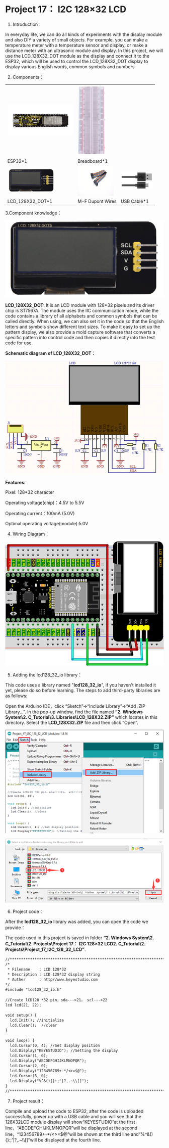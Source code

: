 # Project 17： I2C 128×32 LCD

1. Introduction：

In everyday life, we can do all kinds of experiments with the
display module and also DIY a variety of small objects. For example,
you can make a temperature meter with a temperature sensor and
display, or make a distance meter with an ultrasonic module and
display. In this project, we will use the LCD\_128X32\_DOT module as
the display and connect it to the ESP32, which will be used to
control the LCD\_128X32\_DOT display to display various English
words, common symbols and numbers.

2. Components：

<table>
<tbody>
<tr class="odd">
<td><img src="https://raw.githubusercontent.com/keyestudio/KS5010-KS5010F-Keyestudio-ESP32-Learning-Kit-Ultimate-Edition-Arduino/master/media/56053f7126905c6def63919c661d5c0a.jpeg" style="width:2.17847in;height:1.0625in" /></td>
<td><img src="https://raw.githubusercontent.com/keyestudio/KS5010-KS5010F-Keyestudio-ESP32-Learning-Kit-Ultimate-Edition-Arduino/master/media/e380dd26e4825be9a768973802a55fe6.png" style="width:0.94722in;height:2.32014in" /></td>
<td></td>
</tr>
<tr class="even">
<td>ESP32*1</td>
<td>Breadboard*1</td>
<td></td>
</tr>
<tr class="odd">
<td><img src="https://raw.githubusercontent.com/keyestudio/KS5010-KS5010F-Keyestudio-ESP32-Learning-Kit-Ultimate-Edition-Arduino/master/media/2c2645e94a00867ac23e8a022f0a631a.png" style="width:1.59236in;height:0.76736in" /></td>
<td><img src="https://raw.githubusercontent.com/keyestudio/KS5010-KS5010F-Keyestudio-ESP32-Learning-Kit-Ultimate-Edition-Arduino/master/media/ece3c38dc9a9e6428b122481d6bb0d4d.png" style="width:1.19028in;height:1.00556in" /></td>
<td><img src="https://raw.githubusercontent.com/keyestudio/KS5010-KS5010F-Keyestudio-ESP32-Learning-Kit-Ultimate-Edition-Arduino/master/media/7dcbd02995be3c142b2f97df7f7c03ce.png" style="width:1.05903in;height:0.56667in" /></td>
</tr>
<tr class="even">
<td>LCD_128X32_DOT*1</td>
<td>M-F Dupont Wires</td>
<td>USB Cable*1</td>
</tr>
</tbody>
</table>

3.Component knowledge：

![](/media/2c2645e94a00867ac23e8a022f0a631a.png)

**LCD\_128X32\_DOT:** It is an LCD module with 128\*32 pixels and its
driver chip is ST7567A. The module uses the IIC communication mode,
while the code contains a library of all alphabets and common symbols
that can be called directly. When using, we can also set it in the code
so that the English letters and symbols show different text sizes. To
make it easy to set up the pattern display, we also provide a mold
capture software that converts a specific pattern into control code and
then copies it directly into the test code for use.

**Schematic diagram of LCD\_128X32\_DOT：**

![](/media/5451aed32bc5b7b30fbd5613ad09a65b.png)

**Features:**

Pixel: 128\*32 character

Operating voltage(chip)：4.5V to 5.5V

Operating current：100mA (5.0V)

Optimal operating voltage(module):5.0V

4. Wiring Diagram：

![](/media/072d954dac310add077688398ad59af2.png)

5. Adding the lcd128\_32\_io library：

This code uses a library named "**lcd128\_32\_io**", if you haven't
installed it yet, please do so before learning. The steps to add
third-party libraries are as follows:

Open the Arduino IDE，click “Sketch”→“Include Library”→“Add .ZIP
Library...”. In the pop-up window, find the file named **“2. Windows
System\\2. C\_Tutorial\\3. Libraries\\LCD\_128X32.ZIP”** which locates
in this directory. Select the **LCD\_128X32.ZIP** file and then click
“Open”.

![](/media/aa01fe2a906b78af82efc217cf44af63.png)

![](/media/a011f59e27b5506a34775fc37bafea88.png)

6. Project code：

After the **lcd128\_32\_io** library was added, you can open the code we
provide：

The code used in this project is saved in folder **“2. Windows
System\\2. C\_Tutorial\\2. Projects\\Project 17： I2C 128×32 LCD2.
C\_Tutorial\\2. Projects\\Project\_17\_I2C\_128\_32\_LCD”**.

    //**********************************************************************************
    /*
     * Filename    : LCD 128*32
     * Description : LCD 128*32 display string
     * Auther      : http//www.keyestudio.com
    */
    #include "lcd128_32_io.h"
    
    //Create lCD128 *32 pin，sda--->21， scl--->22
    lcd lcd(21, 22);
    
    void setup() {
      lcd.Init(); //initialize
      lcd.Clear();  //clear
    }
    
    void loop() {
      lcd.Cursor(0, 4); //Set display position
      lcd.Display("KEYESTUDIO"); //Setting the display
      lcd.Cursor(1, 0);
      lcd.Display("ABCDEFGHIJKLMNOPQR");
      lcd.Cursor(2, 0);
      lcd.Display("123456789+-*/<>=$@");
      lcd.Cursor(3, 0);
      lcd.Display("%^&(){}:;'|?,.~\\[]");
    }
    //**********************************************************************************


7. Project result：

Compile and upload the code to ESP32, after the code is uploaded
successfully, power up with a USB cable and you will see that the
128X32LCD module display will show“KEYESTUDIO”at the first
line，“ABCDEFGHIJKLMNOPQR”will be displayed at the second
line，“123456789+-\*/\<\>=$@”will be shown at the third line
and“%^&(){}:;'|?,.\~\\\\\[\]”will be displayed at the fourth line.
